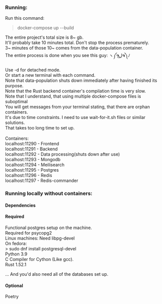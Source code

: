 ### Running:

Run this command:

> docker-compose up --build

The entire project's total size is 8~ gb. \
It'll probably take 10 minutes total. Don't stop the process prematurely. \
3~ minutes of those 10~ comes from the data-population container. \
The entire process is done when you see this guy: ヽ༼ຈل͜ຈ༽ﾉ 



Use -d for detached mode. \
Or start a new terminal with each command. \
Note that data-population shuts down immediately after having finished its purpose. \
Note that the Rust backend container's compilation time is very slow. \
Note that I understand, that using multiple docker-compose files is suboptimal \
You will get messages from your terminal stating, that there are orphan containers.\
It's due to time constraints. I need to use wait-for-it.sh files or similar solutions. \
That takes too long time to set up. \
 \
Containers: \
localhost:11290 - Frontend \
localhost:11291 - Backend \
localhost:11292 - Data processing(shuts down after use) \
localhost:11293 - Mongodb \
localhost:11294 - Meilisearch \
localhost:11295 - Postgres \
localhost:11296 - Redis \
localhost:11297 - Redis-commander 


### Running locally without containers:

#### Dependencies

#### Required

Functional postgres setup on the machine. \
    Required for psycopg2 \
    Linux machines: Need libpg-devel \
        On fedora: \
            > sudo dnf install postgresql-devel \
Python 3.9 \
C Compiler for Cython (Like gcc). \
Rust 1.52.1

... And you'd also need all of the databases set up.

#### Optional

Poetry 
